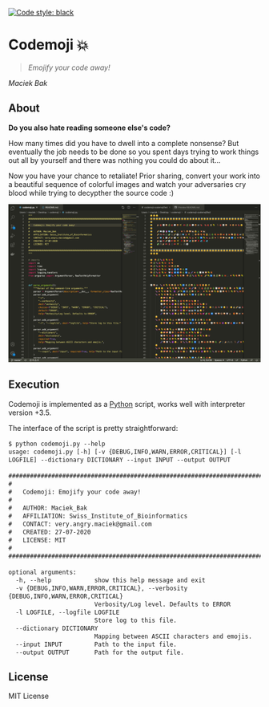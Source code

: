 [![Code style: black](https://img.shields.io/badge/code%20style-black-000000.svg)](https://github.com/psf/black)

# Codemoji 💥

> *Emojify your code away!*

*Maciek Bak*

## About

**Do you also hate reading someone else's code?**  

How many times did you have to dwell into a complete nonsense? But eventually the job needs to be done so you spent days trying to work things out all by yourself and there was nothing you could do about it...

Now you have your chance to retaliate! Prior sharing, convert your work into a beautiful sequence of colorful images and watch your adversaries cry blood while trying to decypther the source code :)

![Screenshot.png](Screenshot.png)

## Execution

Codemoji is implemented as a [Python] script, works well with interpreter version +3.5.

The interface of the script is pretty straightforward:
```text
$ python codemoji.py --help
usage: codemoji.py [-h] [-v {DEBUG,INFO,WARN,ERROR,CRITICAL}] [-l LOGFILE] --dictionary DICTIONARY --input INPUT --output OUTPUT

##############################################################################
#
#   Codemoji: Emojify your code away!
#
#   AUTHOR: Maciek_Bak
#   AFFILIATION: Swiss_Institute_of_Bioinformatics
#   CONTACT: very.angry.maciek@gmail.com
#   CREATED: 27-07-2020
#   LICENSE: MIT
#
##############################################################################

optional arguments:
  -h, --help            show this help message and exit
  -v {DEBUG,INFO,WARN,ERROR,CRITICAL}, --verbosity {DEBUG,INFO,WARN,ERROR,CRITICAL}
                        Verbosity/Log level. Defaults to ERROR
  -l LOGFILE, --logfile LOGFILE
                        Store log to this file.
  --dictionary DICTIONARY
                        Mapping between ASCII characters and emojis.
  --input INPUT         Path to the input file.
  --output OUTPUT       Path for the output file.
```

## License

MIT License

[Python]: https://www.python.org/download/releases/3.0/
[git]: https://git-scm.com/
